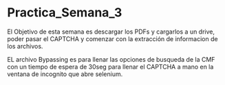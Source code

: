 # Practica_Semana_3
El Objetivo de esta semana es descargar los PDFs y cargarlos a un drive, poder pasar el CAPTCHA y comenzar con la extracción de informacion de los archivos. 

EL archivo Bypassing es para llenar las opciones de busqueda de la CMF con un tiempo de espera de 30seg para llenar el CAPTCHA a mano 
en la ventana de incognito que abre selenium. 